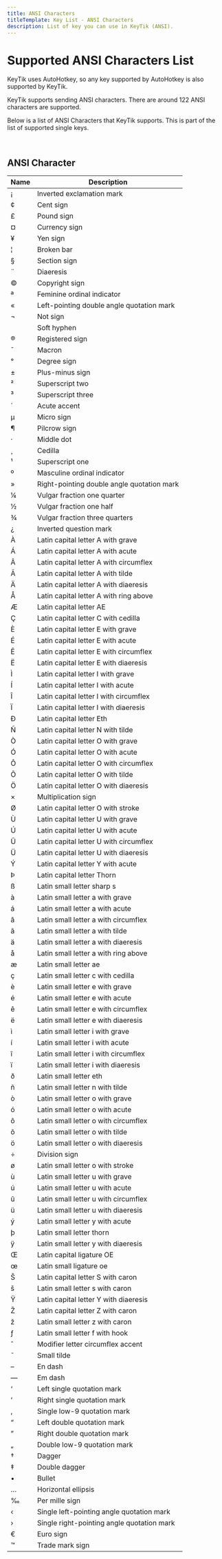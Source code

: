 ```yaml
---
title: ANSI Characters
titleTemplate: Key List - ANSI Characters
description: List of key you can use in KeyTik (ANSI).
---
```


# Supported ANSI Characters List

KeyTik uses AutoHotkey, so any key supported by AutoHotkey is also supported by KeyTik.

KeyTik supports sending ANSI characters. There are around 122 ANSI characters are supported.

Below is a list of ANSI Characters that KeyTik supports. This is part of the list of supported single keys.

<br>

<Adsense />

## ANSI Character

| **Name** | **Description**                                  |
|--------|----------------------------------------------------|
|¡|Inverted exclamation mark|
|¢|Cent sign|
|£|Pound sign|
|¤|Currency sign|
|¥|Yen sign|
|¦|Broken bar|
|§|Section sign|
|¨|Diaeresis|
|©|Copyright sign|
|ª|Feminine ordinal indicator|
|«|Left-pointing double angle quotation mark|
|¬|Not sign|
|­|Soft hyphen|
|®|Registered sign|
|¯|Macron|
|°|Degree sign|
|±|Plus-minus sign|
|²|Superscript two|
|³|Superscript three|
|´|Acute accent|
|µ|Micro sign|
|¶|Pilcrow sign|
|·|Middle dot|
|¸|Cedilla|
|¹|Superscript one|
|º|Masculine ordinal indicator|
|»|Right-pointing double angle quotation mark|
|¼|Vulgar fraction one quarter|
|½|Vulgar fraction one half|
|¾|Vulgar fraction three quarters|
|¿|Inverted question mark|
|À|Latin capital letter A with grave|
|Á|Latin capital letter A with acute|
|Â|Latin capital letter A with circumflex|
|Ã|Latin capital letter A with tilde|
|Ä|Latin capital letter A with diaeresis|
|Å|Latin capital letter A with ring above|
|Æ|Latin capital letter AE|
|Ç|Latin capital letter C with cedilla|
|È|Latin capital letter E with grave|
|É|Latin capital letter E with acute|
|Ê|Latin capital letter E with circumflex|
|Ë|Latin capital letter E with diaeresis|
|Ì|Latin capital letter I with grave|
|Í|Latin capital letter I with acute|
|Î|Latin capital letter I with circumflex|
|Ï|Latin capital letter I with diaeresis|
|Ð|Latin capital letter Eth|
|Ñ|Latin capital letter N with tilde|
|Ò|Latin capital letter O with grave|
|Ó|Latin capital letter O with acute|
|Ô|Latin capital letter O with circumflex|
|Õ|Latin capital letter O with tilde|
|Ö|Latin capital letter O with diaeresis|
|×|Multiplication sign|
|Ø|Latin capital letter O with stroke|
|Ù|Latin capital letter U with grave|
|Ú|Latin capital letter U with acute|
|Û|Latin capital letter U with circumflex|
|Ü|Latin capital letter U with diaeresis|
|Ý|Latin capital letter Y with acute|
|Þ|Latin capital letter Thorn|
|ß|Latin small letter sharp s|
|à|Latin small letter a with grave|
|á|Latin small letter a with acute|
|â|Latin small letter a with circumflex|
|ã|Latin small letter a with tilde|
|ä|Latin small letter a with diaeresis|
|å|Latin small letter a with ring above|
|æ|Latin small letter ae|
|ç|Latin small letter c with cedilla|
|è|Latin small letter e with grave|
|é|Latin small letter e with acute|
|ê|Latin small letter e with circumflex|
|ë|Latin small letter e with diaeresis|
|ì|Latin small letter i with grave|
|í|Latin small letter i with acute|
|î|Latin small letter i with circumflex|
|ï|Latin small letter i with diaeresis|
|ð|Latin small letter eth|
|ñ|Latin small letter n with tilde|
|ò|Latin small letter o with grave|
|ó|Latin small letter o with acute|
|ô|Latin small letter o with circumflex|
|õ|Latin small letter o with tilde|
|ö|Latin small letter o with diaeresis|
|÷|Division sign|
|ø|Latin small letter o with stroke|
|ù|Latin small letter u with grave|
|ú|Latin small letter u with acute|
|û|Latin small letter u with circumflex|
|ü|Latin small letter u with diaeresis|
|ý|Latin small letter y with acute|
|þ|Latin small letter thorn|
|ÿ|Latin small letter y with diaeresis|
|Œ|Latin capital ligature OE|
|œ|Latin small ligature oe|
|Š|Latin capital letter S with caron|
|š|Latin small letter s with caron|
|Ÿ|Latin capital letter Y with diaeresis|
|Ž|Latin capital letter Z with caron|
|ž|Latin small letter z with caron|
|ƒ|Latin small letter f with hook|
|ˆ|Modifier letter circumflex accent|
|˜|Small tilde|
|–|En dash|
|—|Em dash|
|‘|Left single quotation mark|
|’|Right single quotation mark|
|‚|Single low-9 quotation mark|
|“|Left double quotation mark|
|”|Right double quotation mark|
|„|Double low-9 quotation mark|
|†|Dagger|
|‡|Double dagger|
|•|Bullet|
|…|Horizontal ellipsis|
|‰|Per mille sign|
|‹|Single left-pointing angle quotation mark|
|›|Single right-pointing angle quotation mark|
|€|Euro sign|
|™|Trade mark sign|

<Adsense />
